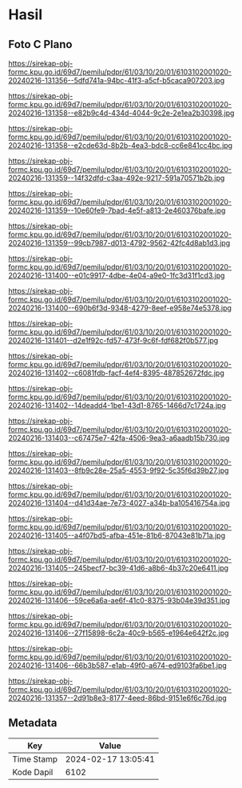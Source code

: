 # Hasil

## Foto C Plano

https://sirekap-obj-formc.kpu.go.id/69d7/pemilu/pdpr/61/03/10/20/01/6103102001020-20240216-131356--5dfd741a-94bc-41f3-a5cf-b5caca907203.jpg

https://sirekap-obj-formc.kpu.go.id/69d7/pemilu/pdpr/61/03/10/20/01/6103102001020-20240216-131358--e82b9c4d-434d-4044-9c2e-2e1ea2b30398.jpg

https://sirekap-obj-formc.kpu.go.id/69d7/pemilu/pdpr/61/03/10/20/01/6103102001020-20240216-131358--e2cde63d-8b2b-4ea3-bdc8-cc6e841cc4bc.jpg

https://sirekap-obj-formc.kpu.go.id/69d7/pemilu/pdpr/61/03/10/20/01/6103102001020-20240216-131359--14f32dfd-c3aa-492e-9217-591a70571b2b.jpg

https://sirekap-obj-formc.kpu.go.id/69d7/pemilu/pdpr/61/03/10/20/01/6103102001020-20240216-131359--10e60fe9-7bad-4e5f-a813-2e460376bafe.jpg

https://sirekap-obj-formc.kpu.go.id/69d7/pemilu/pdpr/61/03/10/20/01/6103102001020-20240216-131359--99cb7987-d013-4792-9562-42fc4d8ab1d3.jpg

https://sirekap-obj-formc.kpu.go.id/69d7/pemilu/pdpr/61/03/10/20/01/6103102001020-20240216-131400--e01c9917-4dbe-4e04-a9e0-1fc3d31f1cd3.jpg

https://sirekap-obj-formc.kpu.go.id/69d7/pemilu/pdpr/61/03/10/20/01/6103102001020-20240216-131400--690b6f3d-9348-4279-8eef-e958e74e5378.jpg

https://sirekap-obj-formc.kpu.go.id/69d7/pemilu/pdpr/61/03/10/20/01/6103102001020-20240216-131401--d2e1f92c-fd57-473f-9c6f-fdf682f0b577.jpg

https://sirekap-obj-formc.kpu.go.id/69d7/pemilu/pdpr/61/03/10/20/01/6103102001020-20240216-131402--c6081fdb-facf-4ef4-8395-487852672fdc.jpg

https://sirekap-obj-formc.kpu.go.id/69d7/pemilu/pdpr/61/03/10/20/01/6103102001020-20240216-131402--14deadd4-1be1-43d1-8765-1466d7c1724a.jpg

https://sirekap-obj-formc.kpu.go.id/69d7/pemilu/pdpr/61/03/10/20/01/6103102001020-20240216-131403--c67475e7-42fa-4506-9ea3-a6aadb15b730.jpg

https://sirekap-obj-formc.kpu.go.id/69d7/pemilu/pdpr/61/03/10/20/01/6103102001020-20240216-131403--8fb9c28e-25a5-4553-9f92-5c35f6d39b27.jpg

https://sirekap-obj-formc.kpu.go.id/69d7/pemilu/pdpr/61/03/10/20/01/6103102001020-20240216-131404--d41d34ae-7e73-4027-a34b-ba105416754a.jpg

https://sirekap-obj-formc.kpu.go.id/69d7/pemilu/pdpr/61/03/10/20/01/6103102001020-20240216-131405--a4f07bd5-afba-451e-81b6-87043e81b71a.jpg

https://sirekap-obj-formc.kpu.go.id/69d7/pemilu/pdpr/61/03/10/20/01/6103102001020-20240216-131405--245becf7-bc39-41d6-a8b6-4b37c20e6411.jpg

https://sirekap-obj-formc.kpu.go.id/69d7/pemilu/pdpr/61/03/10/20/01/6103102001020-20240216-131406--59ce6a6a-ae6f-41c0-8375-93b04e39d351.jpg

https://sirekap-obj-formc.kpu.go.id/69d7/pemilu/pdpr/61/03/10/20/01/6103102001020-20240216-131406--27f15898-6c2a-40c9-b565-e1964e642f2c.jpg

https://sirekap-obj-formc.kpu.go.id/69d7/pemilu/pdpr/61/03/10/20/01/6103102001020-20240216-131406--66b3b587-e1ab-49f0-a674-ed9103fa6be1.jpg

https://sirekap-obj-formc.kpu.go.id/69d7/pemilu/pdpr/61/03/10/20/01/6103102001020-20240216-131357--2d91b8e3-8177-4eed-86bd-9151e6f6c76d.jpg


## Metadata

| Key        | Value               |
| ---------- | ------------------- |
| Time Stamp | 2024-02-17 13:05:41 |
| Kode Dapil | 6102                |



